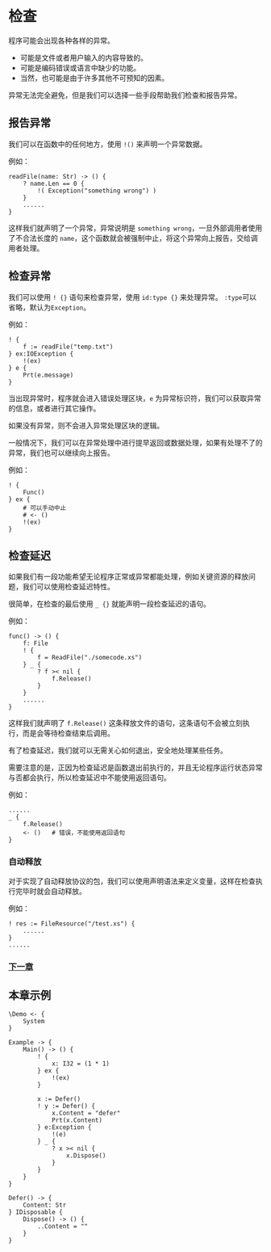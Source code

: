 # 检查
程序可能会出现各种各样的异常。

- 可能是文件或者用户输入的内容导致的。
- 可能是编码错误或语言中缺少的功能。
- 当然，也可能是由于许多其他不可预知的因素。

异常无法完全避免，但是我们可以选择一些手段帮助我们检查和报告异常。

## 报告异常
我们可以在函数中的任何地方，使用 `!()` 来声明一个异常数据。

例如：
```
readFile(name: Str) -> () {
    ? name.Len == 0 {
        !( Exception("something wrong") )
    }
    ......
}
```
这样我们就声明了一个异常，异常说明是 `something wrong`，一旦外部调用者使用了不合法长度的 `name`，这个函数就会被强制中止，将这个异常向上报告，交给调用者处理。
## 检查异常
我们可以使用 `! {}` 语句来检查异常，使用 `id:type {}` 来处理异常。
`:type`可以省略，默认为`Exception`。   

例如：
```
! {
    f := readFile("temp.txt")
} ex:IOException {
    !(ex)
} e {
    Prt(e.message)
}
```
当出现异常时，程序就会进入错误处理区块，`e` 为异常标识符，我们可以获取异常的信息，或者进行其它操作。

如果没有异常，则不会进入异常处理区块的逻辑。

一般情况下，我们可以在异常处理中进行提早返回或数据处理，如果有处理不了的异常，我们也可以继续向上报告。

例如：
```
! {
    Func()
} ex {
    # 可以手动中止
    # <- () 
    !(ex)
}
```

## 检查延迟
如果我们有一段功能希望无论程序正常或异常都能处理，例如关键资源的释放问题，我们可以使用检查延迟特性。

很简单，在检查的最后使用 `_ {}` 就能声明一段检查延迟的语句。

例如：
```
func() -> () {
    f: File
    ! {
        f = ReadFile("./somecode.xs")
    } _ {
        ? f >< nil {
            f.Release()
        }
    }
    ......
}
```
这样我们就声明了 `f.Release()` 这条释放文件的语句，这条语句不会被立刻执行，而是会等待检查结束后调用。

有了检查延迟，我们就可以无需关心如何退出，安全地处理某些任务。

需要注意的是，正因为检查延迟是函数退出前执行的，并且无论程序运行状态异常与否都会执行，所以检查延迟中不能使用返回语句。

例如：
```
......
_ {
    f.Release()
    <- ()   # 错误，不能使用返回语句
}
```

### 自动释放
对于实现了自动释放协议的包，我们可以使用声明语法来定义变量，这样在检查执行完毕时就会自动释放。

例如：
```
! res := FileResource("/test.xs") {
    ......
}
......
```

### [下一章](asynchronous.md)

## 本章示例
```
\Demo <- {
    System
}

Example -> {
    Main() -> () {
        ! {
            x: I32 = (1 * 1)
        } ex {
            !(ex)
        }

        x := Defer()
        ! y := Defer() {
            x.Content = "defer"
            Prt(x.Content)
        } e:Exception {
            !(e)
        } _ {
            ? x >< nil {
                x.Dispose()
            }
        }
    }
}

Defer() -> {
    Content: Str
} IDisposable {
    Dispose() -> () {
        ..Content = ""
    }
}
```
